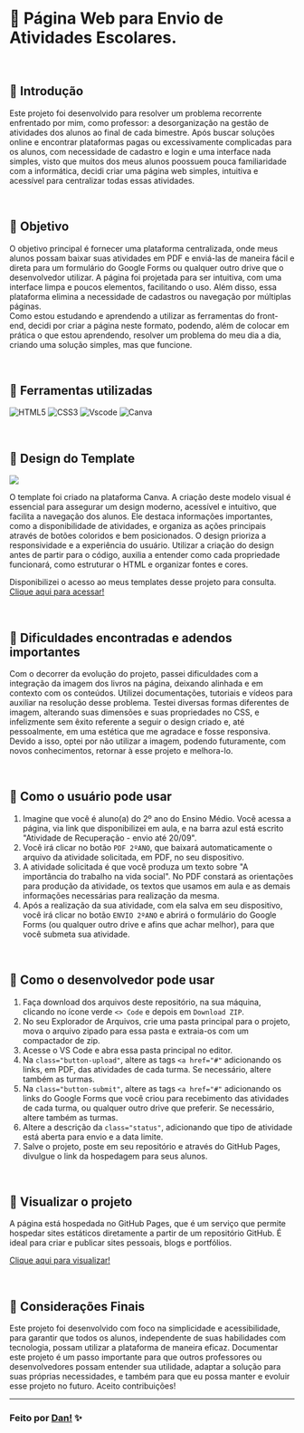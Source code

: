 # :open_file_folder: Página Web para Envio de Atividades Escolares. 
<br>

## 📌 Introdução
Este projeto foi desenvolvido para resolver um problema recorrente enfrentado por mim, como professor: a desorganização na gestão de atividades dos alunos ao final de cada bimestre. Após buscar soluções online e encontrar plataformas pagas ou excessivamente complicadas para os alunos, com necessidade de cadastro e login e uma interface nada simples, visto que muitos dos meus alunos poossuem pouca familiaridade com a informática, decidi criar uma página web simples, intuitiva e acessível para centralizar todas essas atividades.

<br>

## 📌 Objetivo
O objetivo principal é fornecer uma plataforma centralizada, onde meus alunos possam baixar suas atividades em PDF e enviá-las de maneira fácil e direta para um formulário do Google Forms ou qualquer outro drive que o desenvolvedor utilizar. A página foi projetada para ser intuitiva, com uma interface limpa e poucos elementos, facilitando o uso. Além disso, essa plataforma elimina a necessidade de cadastros ou navegação por múltiplas páginas.  
Como estou estudando e aprendendo a utilizar as ferramentas do front-end, decidi por criar a página neste formato, podendo, além de colocar em prática o que estou aprendendo, resolver um problema do meu dia a dia, criando uma solução simples, mas que funcione.

<br>

## 📌 Ferramentas utilizadas

![HTML5](https://img.shields.io/badge/html5-%23E34F26.svg?style=for-the-badge&logo=html5&logoColor=white)
![CSS3](https://img.shields.io/badge/css3-%231572B6.svg?style=for-the-badge&logo=css3&logoColor=white)
![Vscode](https://img.shields.io/badge/Visual%20Studio%20Code-0078d7.svg?style=for-the-badge&logo=visual-studio-code&logoColor=white)
![Canva](https://img.shields.io/badge/Canva-%2300C4CC.svg?style=for-the-badge&logo=Canva&logoColor=white)

<br>

## 📌 Design do Template
<img src="./src/image/template-canva.png">

O template foi criado na plataforma Canva. A criação deste modelo visual é essencial para assegurar um design moderno, acessível e intuitivo, que facilita a navegação dos alunos. Ele destaca informações importantes, como a disponibilidade de atividades, e organiza as ações principais através de botões coloridos e bem posicionados. O design prioriza a responsividade e a experiência do usuário. Utilizar a criação do design antes de partir para o código, auxilia a entender como cada propriedade funcionará, como estruturar o HTML e organizar fontes e cores.
<br>

Disponibilizei o acesso ao meus templates desse projeto para consulta. 
[Clique aqui para acessar!](https://www.canva.com/design/DAGOazLU00I/mreLdF0DA6xNvEqz6jR10A/edit?utm_content=DAGOazLU00I&utm_campaign=designshare&utm_medium=link2&utm_source=sharebutton)

<br>

## 📌 Dificuldades encontradas e adendos importantes
Com o decorrer da evolução do projeto, passei dificuldades com a integração da imagem dos livros na página, deixando alinhada e em contexto com os conteúdos. Utilizei documentações, tutoriais e vídeos para auxiliar na resolução desse problema. Testei diversas formas diferentes de imagem, alterando suas dimensões e suas propriedades no CSS, e infelizmente sem êxito referente a seguir o design criado e, até pessoalmente, em uma estética que me agradace e fosse responsiva. 
Devido a isso, optei por não utilizar a imagem, podendo futuramente, com novos conhecimentos, retornar à esse projeto e melhora-lo.

<br>

## 📌 Como o usuário pode usar 
  1. Imagine que você é aluno(a) do 2º ano do Ensino Médio. Você acessa a página, via link que disponibilizei em aula, e na barra azul está escrito "Atividade de  Recuperação - envio até 20/09".
  2. Você irá clicar no botão `PDF 2ºANO`, que baixará automaticamente o arquivo da atividade solicitada, em PDF, no seu dispositivo.
  3. A atividade solicitada é que você produza um texto sobre "A importância do trabalho na vida social". No PDF constará as orientações para produção da atividade, os textos que usamos em aula e as demais informações necessárias para realização da mesma.
  4.  Após a realização da sua atividade, com ela salva em seu dispositivo, você irá clicar no botão `ENVIO 2ºANO` e abrirá o formulário do Google Forms (ou qualquer outro drive e afins que achar melhor), para que você submeta sua atividade.

<br>

## 📌 Como o desenvolvedor pode usar 
  1. Faça download dos arquivos deste repositório, na sua máquina, clicando no ícone verde `<> Code` e depois em `Download ZIP`.
  2. No seu Explorador de Arquivos, crie uma pasta principal para o projeto, mova o arquivo zipado para essa pasta e extraia-os com um compactador de zip.
  3. Acesse o VS Code e abra essa pasta principal no editor.
  4. Na `class="button-upload"`, altere as tags `<a href="#"` adicionando os links, em PDF, das atividades de cada turma. Se necessário, altere também as turmas.
  5. Na `class="button-submit"`, altere as tags `<a href="#"` adicionando os links do Google Forms que você criou para recebimento das atividades de cada turma, ou qualquer outro drive que preferir. Se necessário, altere também as turmas.
  6. Altere a descrição da `class="status"`, adicionando que tipo de atividade está aberta para envio e a data limite.
  7. Salve o projeto, poste em seu repositório e através do GitHub Pages, divulgue o link da hospedagem para seus alunos. 
     
<br>

## 📌 Visualizar o projeto
A página está hospedada no GitHub Pages, que é um serviço que permite hospedar sites estáticos diretamente a partir de um repositório GitHub. É ideal para criar e publicar sites pessoais, blogs e portfólios.

[Clique aqui para visualizar!](https://danvasquesc.github.io/projeto-envio-de-atividades/)

<br>

## 📌 Considerações Finais
Este projeto foi desenvolvido com foco na simplicidade e acessibilidade, para garantir que todos os alunos, independente de suas habilidades com tecnologia, possam utilizar a plataforma de maneira eficaz. Documentar este projeto é um passo importante para que outros professores ou desenvolvedores possam entender sua utilidade, adaptar a solução para suas próprias necessidades, e também para que eu possa manter e evoluir esse projeto no futuro.
Aceito contribuições!

---

### Feito por [Dan!](https://github.com/danvasquesc) :sparkles: 

